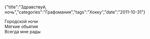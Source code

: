 {"title":"Здравствуй, ночь","categories":"Графомания","tags":"Хокку","date":"2011-10-31"}

Городской ночи  
Мягкие обьятия  
Всегда мне рады
